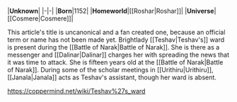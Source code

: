 |**Unknown**|
|-|-|
|**Born**|1152|
|**Homeworld**|[[Roshar\|Roshar]]|
|**Universe**|[[Cosmere\|Cosmere]]|

This article's title is uncanonical and a fan created one, because an official term or name has not been made yet.
Brightlady [[Teshav\|Teshav's]] ward is present during the [[Battle of Narak\|Battle of Narak]]. She is there as a messenger and [[Dalinar\|Dalinar]] charges her with spreading the news that it was time to attack.
She is fifteen years old at the [[Battle of Narak\|Battle of Narak]].
During some of the scholar meetings in [[Urithiru\|Urithiru]], [[Janala\|Janala]] acts as Teshav's assistant, though her ward is absent.



https://coppermind.net/wiki/Teshav%27s_ward